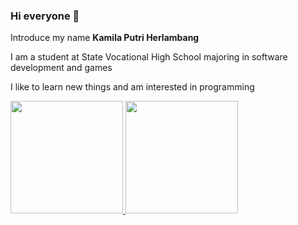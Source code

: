 ### Hi everyone 👋

Introduce my name   **Kamila Putri Herlambang**

I am a student at State Vocational High School majoring in software development and games

I like to learn new things and am interested in programming

<p align="left">
<a href="https://github.com/kamilaap">
  <img height="180em" src="https://github-readme-stats-eight-theta.vercel.app/api?username=kamilaap&show_icons=true&theme=algolia&include_all_commits=true&count_private=true"/>
  <img height="180em" src="https://github-readme-stats-eight-theta.vercel.app/api/top-langs/?username=kamilaap&layout=compact&langs_count=8&theme=algolia"/>
</a>
</p>

